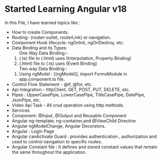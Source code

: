 <h1>Started Learning Angular v18</h1>
<p>In this File, I have learned topics like : </p>
<ul>
  <li>How to create Components.</li>
  <li>Routing- (router-outlet, routerLink) or navigation.</li>
  <li>Component Hook lifecycle: ngOnInit, ngOnDestroy, etc.</li>
  <li>Data Binding and its Types:
    <ol>
      One Way Data Binding:-
      <li>(.ts) file to (.html) uses (Interpolation, Property Binding)</li>
      <li>(.html) file to (.ts) uses (Event Binding)</li>
    </ol>
    <ol>
      Two way Data Binding:-
      <li>Using ngModel : [(ngModel)], import FormsModule in app.component.ts file.</li>
    </ol>
  <li>Control Flow Statement - @if, @for, etc. </li>
  <li>Api Integration - httpClient, GET, POST, PUT, DELETE, etc.</li>
  <li>Pipes : UpperCasePipe, LowerCasePipe, TitleCasePipe, DatePipe, JsonPipe, etc.</li>
  <li>Video Api Task - All crud operation using http methods.</li>
  </li>
  <li>Services</li>
  <li>Component: @Input, @Output and Reusable Component</li>
  <li>Angular ng-template, ng-container,and @ViewChild Directive</li>
  <li>Angular ngModelChange, Angular Decorators.</li>
  <li>Angular : Login Page</li>
  <li>Angular canActivate Guard : provides authentication , authorization and used to control navigation to specific routes.</li>
  <li>Angular Constant file : It defines and stored constant values that remain the same throughout the application. </li>
</ul>

